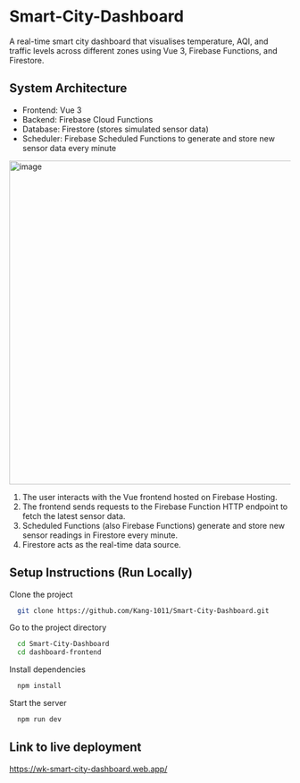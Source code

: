 # Smart-City-Dashboard

A real-time smart city dashboard that visualises temperature, AQI, and traffic levels across different zones using Vue 3, Firebase Functions, and Firestore.

## System Architecture
- Frontend: Vue 3
- Backend: Firebase Cloud Functions
- Database: Firestore (stores simulated sensor data)
- Scheduler: Firebase Scheduled Functions to generate and store new sensor data every minute
   
<img width="538" height="579" alt="image" src="https://github.com/user-attachments/assets/31d986a3-05ee-4f53-a0bc-93028d79a08d" />

1. The user interacts with the Vue frontend hosted on Firebase Hosting. 
2. The frontend sends requests to the Firebase Function HTTP endpoint to fetch the latest sensor data.
3. Scheduled Functions (also Firebase Functions) generate and store new sensor readings in Firestore every minute.
4. Firestore acts as the real-time data source.

## Setup Instructions (Run Locally)
Clone the project
```bash
  git clone https://github.com/Kang-1011/Smart-City-Dashboard.git
```

Go to the project directory
```bash
  cd Smart-City-Dashboard
  cd dashboard-frontend
```

Install dependencies
```bash
  npm install
```

Start the server
```bash
  npm run dev
```

## Link to live deployment
https://wk-smart-city-dashboard.web.app/

